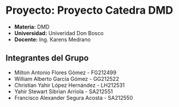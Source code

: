 # Proyecto: Proyecto Catedra DMD

- **Materia:** DMD
- **Universidad:** Univeridad Don Bosco
- **Docente:** Ing. Karens Medrano

## Integrantes del Grupo
- Milton Antonio Flores Gómez - FG212499
- William Alberto García Gómez - GG212522
- Christian Yahir López Hernández - LH212531
- Yahir Stewart Sibrian Arriola - SA212551
- Francisco Alexander Segura Acosta - SA212550

